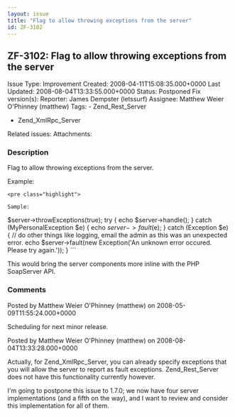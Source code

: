 ```yaml
---
layout: issue
title: "Flag to allow throwing exceptions from the server"
id: ZF-3102
---
```


ZF-3102: Flag to allow throwing exceptions from the server
----------------------------------------------------------

 Issue Type: Improvement Created: 2008-04-11T15:08:35.000+0000 Last Updated: 2008-08-04T13:33:55.000+0000 Status: Postponed Fix version(s): 
 Reporter:  James Dempster (letssurf)  Assignee:  Matthew Weier O'Phinney (matthew)  Tags: - Zend\_Rest\_Server
- Zend\_XmlRpc\_Server
 
 Related issues: 
 Attachments: 
### Description

Flag to allow throwing exceptions from the server.

Example:

 
    <pre class="highlight">
    
    Sample:


$server->throwExceptions(true); try { echo $server->handle(); } catch (MyPersonalException $e) { echo $server->fault($e); } catch (Exception $e) { // do other things like logging, email the admin as this was an unexpected error. echo $server->fault(new Exception('An unknown error occured. Please try again.')); } ```

This would bring the server components more inline with the PHP SoapServer API.

 

 

### Comments

Posted by Matthew Weier O'Phinney (matthew) on 2008-05-09T11:55:24.000+0000

Scheduling for next minor release.

 

 

Posted by Matthew Weier O'Phinney (matthew) on 2008-08-04T13:33:28.000+0000

Actually, for Zend\_XmlRpc\_Server, you can already specify exceptions that you will allow the server to report as fault exceptions. Zend\_Rest\_Server does not have this functionality currently however.

I'm going to postpone this issue to 1.7.0; we now have four server implementations (and a fifth on the way), and I want to review and consider this implementation for all of them.

 

 